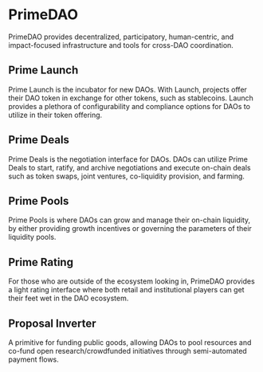 # PrimeDAO
PrimeDAO provides decentralized, participatory, human-centric, and impact-focused infrastructure and tools for cross-DAO coordination.
## Prime Launch
Prime Launch is the incubator for new DAOs. With Launch, projects offer their DAO token in exchange for other tokens, such as stablecoins. Launch provides a plethora of configurability and compliance options for DAOs to utilize in their token offering.
## Prime Deals
Prime Deals is the negotiation interface for DAOs. DAOs can utilize Prime Deals to start, ratify, and archive negotiations and execute on-chain deals such as token swaps, joint ventures, co-liquidity provision, and farming.
## Prime Pools 
Prime Pools is where DAOs can grow and manage their on-chain liquidity, by either providing growth incentives or governing the parameters of their liquidity pools.
## Prime Rating
For those who are outside of the ecosystem looking in, PrimeDAO provides a light rating interface where both retail and institutional players can get their feet wet in the DAO ecosystem.
## Proposal Inverter
A primitive for funding public goods, allowing DAOs to pool resources and co-fund open research/crowdfunded initiatives through semi-automated payment flows.
